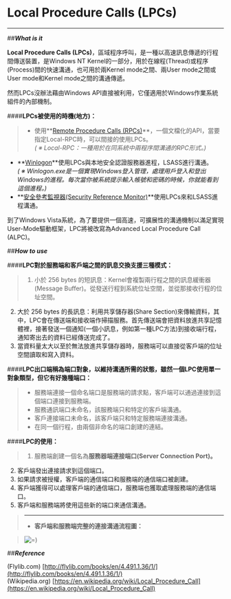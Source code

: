 
**Local Procedure Calls (LPCs)**
======================
-------------------------------------------------------

##***What is it***

**Local Procedure Calls (LPCs)**，區域程序呼叫，是一種以高速訊息傳遞的行程間傳送裝置，是Windows NT Kernel的一部分，用於在線程(Thread)或程序(Process)間的快速溝通，也可用於兩Kernel mode之間、兩User mode之間或User mode和Kernel mode之間的溝通傳遞。

然而LPCs沒辦法藉由Windows API直接被利用，它僅適用於Windows作業系統組件的內部機制。

####**LPCs被使用的時機(地方)：**

> + 使用**[Remote Procedure Calls (RPCs)](https://zh.wikipedia.org/wiki/%E9%81%A0%E7%A8%8B%E9%81%8E%E7%A8%8B%E8%AA%BF%E7%94%A8)**，一個文檔化的API，當要指定Local-RPC時，可以間接的使用LPCs。   
*( ※ Local-RPC：一種用於在同系統中兩程序間溝通的RPC形式。)*
+ **[Winlogon](https://zh.wikipedia.org/wiki/Winlogon)**使用LPCs與本地安全認證服務器進程，LSASS進行溝通。   
*( ※ Winlogon.exe是一個實現Windows登入管理，處理用戶登入和登出Windows的進程。每次當你被系統提示輸入帳號和密碼的時候，你就能看到這個進程。)*
+ **[安全參考監視器(Security Reference Monitor)](https://msdn.microsoft.com/en-us/library/windows/hardware/ff565786%28v=vs.85%29.aspx)**使用LPCs來和LSASS進程溝通。

到了Windows Vista系統，為了要提供一個高速，可擴展性的溝通機制以滿足實現User-Mode驅動框架，LPC將被改寫為Advanced Local Procedure Call (ALPC)。

##***How to use***

####**LPC對於服務端和客戶端之間的訊息交換支援三種模式：**

> 1. 小於 256 bytes 的短訊息：Kernel會複製兩行程之間的訊息緩衝器(Message Buffer)。從發送行程到系統位址空間，並從那接收行程的位址空間。
2. 大於 256 bytes 的長訊息：利用共享儲存器(Share Section)來傳輸資料，其中，LPC會在傳送端和接收端作掃描服務。首先傳送端會把資料放進共享記憶體裡，接著發送一個通知(一個小訊息，例如第一種LPC方法)到接收端行程，通知寄出去的資料已經傳送完成了。
3. 當資料量太大以至於無法放進共享儲存器時，服務端可以直接從客戶端的位址空間讀取和寫入資料。

####**LPC出口端稱為端口對象，以維持溝通所需的狀態，雖然一個LPC使用單一對象類型，但它有好幾種端口：**

>+ 服務端連接一個命名端口是服務端的請求點，客戶端可以通過連接到這個端口連接到服務端。
>+ 服務通訊端口未命名，該服務端只和特定的客戶端溝通。
>+ 客戶連接端口未命名，該客戶端只和特定服務端連接溝通。
>+ 在同一個行程，由兩個非命名的端口創建的連結。

####**LPC的使用：**

>1. 服務端創建一個名為**服務器端連接端口(Server Connection Port)。**
2. 客戶端發出連接請求到這個端口。
3. 如果請求被授權，客戶端的通信端口和服務端的通信端口被創建。
4. 客戶端獲得可以處理客戶端的通信端口，服務端也獲取處理服務端的通信端口。
5. 客戶端和服務端將使用這些新的端口來通信溝通。   

>----------
>+ **客戶端和服務端完整的連接溝通流程圖：**  
    
>![=)](http://i.imgur.com/56ATfQK.jpg)

##***Reference***
   
(Flylib.com) [http://flylib.com/books/en/4.491.1.36/1/](http://flylib.com/books/en/4.491.1.36/1/)    
(Wikipedia.org) [https://en.wikipedia.org/wiki/Local_Procedure_Call](https://en.wikipedia.org/wiki/Local_Procedure_Call)
